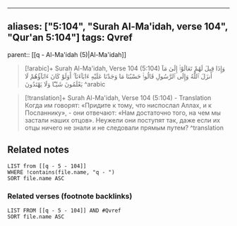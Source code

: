 
---
aliases: ["5:104", "Surah Al-Ma'idah, verse 104", "Qur'an 5:104"]
tags: Qvref
---

parent:: [[q - Al-Ma'idah (5)|Al-Ma'idah]]

> [!arabic]+ Surah Al-Ma'idah, Verse 104 (5:104)
> <span class="quran-arabic">وَإِذَا قِيلَ لَهُمْ تَعَالَوْا۟ إِلَىٰ مَآ أَنزَلَ ٱللَّهُ وَإِلَى ٱلرَّسُولِ قَالُوا۟ حَسْبُنَا مَا وَجَدْنَا عَلَيْهِ ءَابَآءَنَآ ۚ أَوَلَوْ كَانَ ءَابَآؤُهُمْ لَا يَعْلَمُونَ شَيْـًٔا وَلَا يَهْتَدُونَ</span>
^arabic

> [!translation]+ Surah Al-Ma'idah, Verse 104 (5:104) - Translation
> Когда им говорят: «Придите к тому, что ниспослал Аллах, и к Посланнику», - они отвечают: «Нам достаточно того, на чем мы застали наших отцов». Неужели они поступят так, даже если их отцы ничего не знали и не следовали прямым путем?
^translation



## Related notes
```dataview
LIST from [[q - 5 - 104]]
WHERE !contains(file.name, "q - ")
SORT file.name ASC
```

### Related verses (footnote backlinks)
```dataview
LIST FROM [[q - 5 - 104]] AND #Qvref
SORT file.name ASC
```

